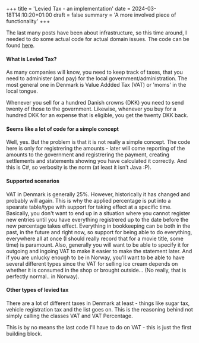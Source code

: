 +++
title = 'Levied Tax - an implementation'
date = 2024-03-18T14:10:20+01:00
draft = false
summary = 'A more involved piece of functionality'
+++

The last many posts have been about infrastructure, so this time around, I needed to do some actual code for actual domain issues. The code can be found [here](https://codeberg.org/Tofticles/Anex/pulls/40).

#### What is Levied Tax?

As many companies will know, you need to keep track of taxes, that you need to administer (and pay) for the local government/administration. The most general one in Denmark is Value Addded Tax (VAT) or 'moms' in the local tongue.

Whenever you sell for a hundred Danish crowns (DKK) you need to send twenty of those to the government. Likewise, whenever you buy for a hundred DKK for an expense that is eligible, you get the twenty DKK back.

#### Seems like a lot of code for a simple concept

Well, yes. But the problem is that it is not really a simple concept. The code here is only for registrering the amounts - later will come reporting of the amounts to the government and registrering the payment, creating settlements and statements showing you have calculated it correctly. And this is C#, so verbosity is the norm (at least it isn't Java :P).

#### Supported scenarios

VAT in Denmark is generally 25%. However, historically it has changed and probably will again. This is why the applied percentage is put into a spearate table/type with support for taking effect at a specific time. Basically, you don't want to end up in a situation where you cannot register new entries until you have everything registrered up to the date before the new percentage takes effect. Everything in bookkeeping can be both in the past, in the future and right now, so support for being able to do everything, everywhere all at once (I should really record that for a movie title, some time) is paramount. Also, generally you will want to be able to specify it for outgoing and ingoing VAT to make it easier to make the statement later. And if you are unlucky enough to be in Norway, you'll want to be able to have several different types since the VAT for selling ice cream depends on whether it is consumed in the shop or brought outside... (No really, that is perfectly normal.. in Norway).

#### Other types of levied tax

There are a lot of different taxes in Denmark at least - things like sugar tax, vehicle registration tax and the list goes on. This is the reasoning behind not simply calling the classes VAT and VAT Percentage.

This is by no means the last code I'll have to do on VAT - this is just the first building block.